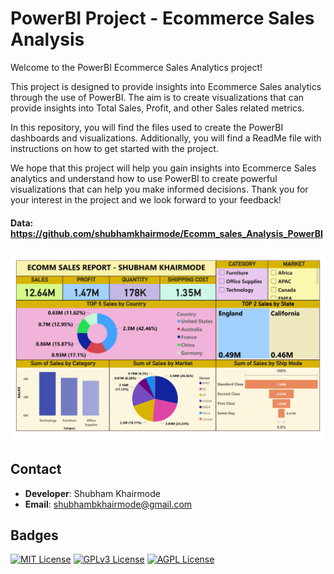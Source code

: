 # PowerBI Project - Ecommerce Sales Analysis

Welcome to the PowerBI Ecommerce Sales Analytics project!

This project is designed to provide insights into Ecommerce Sales analytics through the use of PowerBI. The aim is to create visualizations that can provide insights into Total Sales, Profit, and other Sales related metrics.

In this repository, you will find the files used to create the PowerBI dashboards and visualizations. Additionally, you will find a ReadMe file with instructions on how to get started with the project.

We hope that this project will help you gain insights into Ecommerce Sales analytics and understand how to use PowerBI to create powerful visualizations that can help you make informed decisions. Thank you for your interest in the project and we look forward to your feedback!

#### Data: https://github.com/shubhamkhairmode/Ecomm_sales_Analysis_PowerBI

![image](https://github.com/shubhamkhairmode/Ecomm_sales_Analysis_PowerBI/blob/main/ecomm.jpg)

## Contact

- **Developer**: Shubham Khairmode
- **Email**: shubhambkhairmode@gmail.com

## Badges


[![MIT License](https://img.shields.io/badge/License-MIT-green.svg)](https://choosealicense.com/licenses/mit/)
[![GPLv3 License](https://img.shields.io/badge/License-GPL%20v3-yellow.svg)](https://opensource.org/licenses/)
[![AGPL License](https://img.shields.io/badge/license-AGPL-blue.svg)](http://www.gnu.org/licenses/agpl-3.0)
